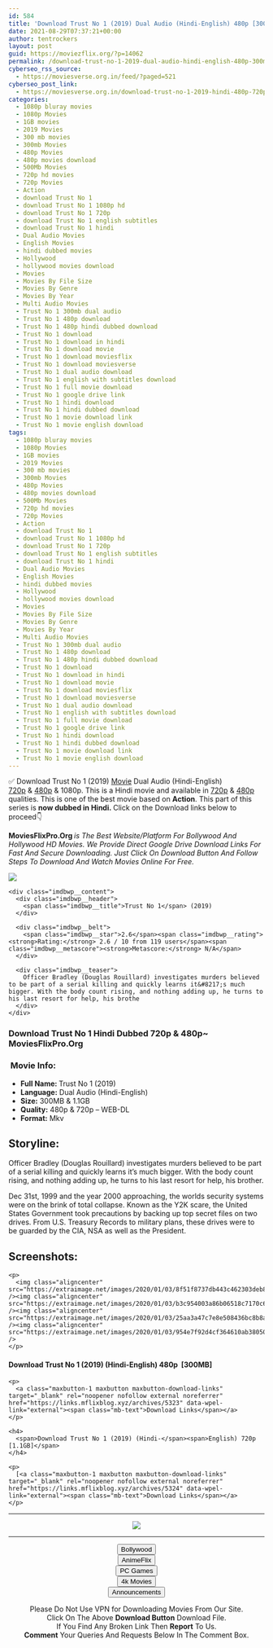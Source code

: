 ```yaml
---
id: 584
title: 'Download Trust No 1 (2019) Dual Audio (Hindi-English) 480p [300MB] || 720p [1.1GB]'
date: 2021-08-29T07:37:21+00:00
author: tentrockers
layout: post
guid: https://moviezflix.org/?p=14062
permalink: /download-trust-no-1-2019-dual-audio-hindi-english-480p-300mb-720p-1-1gb/
cyberseo_rss_source:
  - https://moviesverse.org.in/feed/?paged=521
cyberseo_post_link:
  - https://moviesverse.org.in/download-trust-no-1-2019-hindi-480p-720p/
categories:
  - 1080p bluray movies
  - 1080p Movies
  - 1GB movies
  - 2019 Movies
  - 300 mb movies
  - 300mb Movies
  - 480p Movies
  - 480p movies download
  - 500Mb Movies
  - 720p hd movies
  - 720p Movies
  - Action
  - download Trust No 1
  - download Trust No 1 1080p hd
  - download Trust No 1 720p
  - download Trust No 1 english subtitles
  - download Trust No 1 hindi
  - Dual Audio Movies
  - English Movies
  - hindi dubbed movies
  - Hollywood
  - hollywood movies download
  - Movies
  - Movies By File Size
  - Movies By Genre
  - Movies By Year
  - Multi Audio Movies
  - Trust No 1 300mb dual audio
  - Trust No 1 480p download
  - Trust No 1 480p hindi dubbed download
  - Trust No 1 download
  - Trust No 1 download in hindi
  - Trust No 1 download movie
  - Trust No 1 download moviesflix
  - Trust No 1 download moviesverse
  - Trust No 1 dual audio download
  - Trust No 1 english with subtitles download
  - Trust No 1 full movie download
  - Trust No 1 google drive link
  - Trust No 1 hindi download
  - Trust No 1 hindi dubbed download
  - Trust No 1 movie download link
  - Trust No 1 movie english download
tags:
  - 1080p bluray movies
  - 1080p Movies
  - 1GB movies
  - 2019 Movies
  - 300 mb movies
  - 300mb Movies
  - 480p Movies
  - 480p movies download
  - 500Mb Movies
  - 720p hd movies
  - 720p Movies
  - Action
  - download Trust No 1
  - download Trust No 1 1080p hd
  - download Trust No 1 720p
  - download Trust No 1 english subtitles
  - download Trust No 1 hindi
  - Dual Audio Movies
  - English Movies
  - hindi dubbed movies
  - Hollywood
  - hollywood movies download
  - Movies
  - Movies By File Size
  - Movies By Genre
  - Movies By Year
  - Multi Audio Movies
  - Trust No 1 300mb dual audio
  - Trust No 1 480p download
  - Trust No 1 480p hindi dubbed download
  - Trust No 1 download
  - Trust No 1 download in hindi
  - Trust No 1 download movie
  - Trust No 1 download moviesflix
  - Trust No 1 download moviesverse
  - Trust No 1 dual audio download
  - Trust No 1 english with subtitles download
  - Trust No 1 full movie download
  - Trust No 1 google drive link
  - Trust No 1 hindi download
  - Trust No 1 hindi dubbed download
  - Trust No 1 movie download link
  - Trust No 1 movie english download
---
```

<div class="thecontent clearfix">
  <p>
    ✅ Download Trust No 1 (2019) <a href="https://moviesverse.org.in/category/movies/" data-wpel-link="internal">Movie</a> Dual Audio (Hindi-English) <a href="https://moviesverse.org.in/720p-movies/" data-wpel-link="internal">720p</a>&nbsp;&&nbsp;<a href="https://moviesverse.org.in/480p-movies/" data-wpel-link="internal">480p</a> & 1080p. This is a Hindi movie and available in <a href="https://moviesverse.org.in/720p-movies/" data-wpel-link="internal">720p</a>&nbsp;&&nbsp;<a href="https://moviesverse.org.in/480p-movies/" data-wpel-link="internal">480p</a> qualities. This is one of the best movie based on <strong>Action</strong>. This part of this series is <strong>now dubbed in <span>Hindi.&nbsp;</span></strong><span>Click on the Download links below to proceed👇</span>
  </p>
  
  <p>
    <strong><span>MoviesFlixPro.Org&nbsp;</span></strong><em>is The Best Website/Platform For Bollywood And Hollywood HD Movies. We Provide Direct Google Drive Download Links For Fast And Secure Downloading. Just Click On Download Button And Follow Steps To&nbsp;Download And Watch Movies Online For Free.</em>
  </p>
  
  <div class="imdbwp imdbwp--movie dark">
    <div class="imdbwp__thumb">
      <a class="imdbwp__link" target="_blank" title="Trust No 1" href="https://www.imdb.com/title/tt6990224/" rel="nofollow external noopener noreferrer" data-wpel-link="external"><img class="imdbwp__img" src="https://m.media-amazon.com/images/M/MV5BYTNjMDE2YjctZDI1Ni00NzY0LTg1NzEtMWFhYWU3ZDc5NDQwXkEyXkFqcGdeQXVyMjk1ODM0NTk@._V1_SX300.jpg" /></a>
    </div>
    
    <div class="imdbwp__content">
      <div class="imdbwp__header">
        <span class="imdbwp__title">Trust No 1</span> (2019)
      </div>
      
      <div class="imdbwp__belt">
        <span class="imdbwp__star">2.6</span><span class="imdbwp__rating"><strong>Rating:</strong> 2.6 / 10 from 119 users</span><span class="imdbwp__metascore"><strong>Metascore:</strong> N/A</span>
      </div>
      
      <div class="imdbwp__teaser">
        Officer Bradley (Douglas Rouillard) investigates murders believed to be part of a serial killing and quickly learns it&#8217;s much bigger. With the body count rising, and nothing adding up, he turns to his last resort for help, his brothe
      </div>
    </div>
  </div>
  
  <h3>
    <span>Download Trust No 1 Hindi Dubbed 720p & 480p~ MoviesFlixPro.Org</span>
  </h3>
  
  <h3>
    <span>&nbsp;Movie Info:&nbsp;</span>
  </h3>
  
  <ul>
    <li>
      <strong>Full Name: </strong>Trust No 1 (2019)
    </li>
    <li>
      <strong>Language:</strong> Dual Audio (Hindi-English)
    </li>
    <li>
      <strong>Size:</strong> 300MB & 1.1GB
    </li>
    <li>
      <strong>Quality:</strong> 480p & 720p – WEB-DL
    </li>
    <li>
      <strong>Format:</strong>&nbsp;Mkv
    </li>
  </ul>
  
  <h2>
    <span>Storyline:</span>
  </h2>
  
  <p>
    Officer Bradley (Douglas Rouillard) investigates murders believed to be part of a serial killing and quickly learns it’s much bigger. With the body count rising, and nothing adding up, he turns to his last resort for help, his brother.
  </p>
  
  <div>
    Dec 31st, 1999 and the year 2000 approaching, the worlds security systems were on the brink of total collapse. Known as the Y2K scare, the United States Government took precautions by backing up top secret files on two drives. From U.S. Treasury Records to military plans, these drives were to be guarded by the CIA, NSA as well as the President.
  </div>
  
  <div class="summary_text">
    <h2>
      <span>Screenshots:</span>
    </h2>
    
    <p>
      <img class="aligncenter" src="https://extraimage.net/images/2020/01/03/8f51f8737db443c462303deb8b8d9aba.jpg" /><img class="aligncenter" src="https://extraimage.net/images/2020/01/03/b3c954003a86b06518c7170c6ec0f93e.jpg" /><img class="aligncenter" src="https://extraimage.net/images/2020/01/03/25aa3a47c7e8e508436bc8b8a9b819f3.jpg" /><img class="aligncenter" src="https://extraimage.net/images/2020/01/03/954e7f92d4cf364610ab38050a4eec60.jpg" />
    </p>
  </div>
  
  <div class="inline canwrap">
    <h4>
      <span>Download Trust No 1 (2019) (Hindi-English) </span><span>480p&nbsp; [300MB]</span>
    </h4>
    
    <p>
      <a class="maxbutton-1 maxbutton maxbutton-download-links" target="_blank" rel="noopener nofollow external noreferrer" href="https://links.mflixblog.xyz/archives/5323" data-wpel-link="external"><span class="mb-text">Download Links</span></a>
    </p>
    
    <h4>
      <span>Download Trust No 1 (2019) (Hindi-</span><span>English) 720p [1.1GB]</span>
    </h4>
    
    <p>
      [<a class="maxbutton-1 maxbutton maxbutton-download-links" target="_blank" rel="noopener nofollow external noreferrer" href="https://links.mflixblog.xyz/archives/5324" data-wpel-link="external"><span class="mb-text">Download Links</span></a>
    </p>
  </div>
</div>

<center>
  </p> 
  
  <hr />
  
  <p>
    <a href="http://gdrivepro.xyz/join.php" data-wpel-link="external" target="_blank" rel="nofollow external noopener noreferrer"><img src="https://i.imgur.com/FhMdWdW.png" /></a>
  </p>
  
  <hr />
  
  <p>
    <a href="https://dogemovies.xyz" target="_blank" data-wpel-link="external" rel="nofollow external noopener noreferrer"><button class="button button5">Bollywood</button></a><br /> <a href="https://animeflix.in" target="_blank" data-wpel-link="external" rel="nofollow external noopener noreferrer"><button class="button button5">AnimeFlix</button></a><br /> <a href="https://gamesflix.net/" target="_blank" data-wpel-link="external" rel="nofollow external noopener noreferrer"><button class="button button5">PC Games</button></a><br /> <a href="https://uhdmovies.in" target="_blank" data-wpel-link="external" rel="nofollow external noopener noreferrer"><button class="button button5">4k Movies</button></a><br /> <a href="https://moviesverse.org.in/announcements/" target="_blank" data-wpel-link="internal" rel="noopener"><button class="button button5">Announcements</button></a>
  </p>
  
  <div class="alert alert-danger">
    Please Do Not Use VPN for Downloading Movies From Our Site.
  </div>
  
  <div class="alert alert-success">
    Click On The Above <strong>Download Button</strong> Download File.
  </div>
  
  <div class="alert alert-warning">
    If You Find Any Broken Link Then <strong>Report</strong> To Us.
  </div>
  
  <div class="alert alert-info">
    <strong>Comment</strong> Your Queries And Requests Below In The Comment Box.
  </div>
  
  <p>
    </center>
  </p>